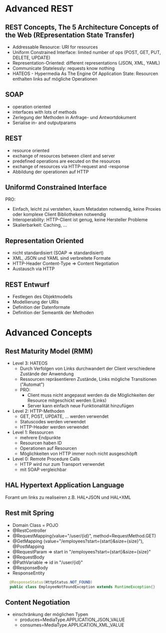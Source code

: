 # Advanced REST

## REST Concepts, The 5 Architecture Concepts of the Web (REpresentation State Transfer)
  - Addressable Resource: URI for resources
  - Uniform Constrained Interface: limited number of ops (POST, GET, PUT, DELETE, UPDATE)
  - Representation-Oriented: different representations (JSON, XML, YAML)
  - Communicate Statelessly: requests know nothing
  - HATEOS - Hypermedia As The Engine Of Application State: Resourcen enthalten links auf mögliche Operationen
  
## SOAP
  - operation oriented
  - interfaces with lots of methods
  - Zerlegung der Methoden in Anfrage- und Antwortdokument
  - Serialise in- and outputparams
  
## REST
  - resource oriented
  - exchange of resources between client and server
  - predefined operations are eecuted on the resources
  - exchange of resources via HTTP-request and -response
  - Abbildung der operationen auf HTTP
  
## Uniformd Constrained Interface
  PRO:  
  - Einfach, leicht zui verstehen, kaum Metadaten notwendig, keine Proxies oder komplexe Client Bibliotheken notwendig
  - Interoperability: HTTP-Client ist genug, keine Hersteller Probleme
  - Skalierbarkeit: Caching, ...
 
## Representation Oriented
  - nicht standardisiert (SOAP => standardisiert)
  - XML, JSON und YAML sind verbreitete Formate
  - HTTP-Header Content-Type => Content Negotiation
  - Austausch via HTTP
  
## REST Entwurf
  - Festlegen des Objektmodells
  - Modellierung der URIs
  - Definition der Datenformate
  - Definition der Semeantik der Methoden
  
# Advanced Concepts
  
## Rest Maturity Model (RMM)  
   - Level 3: HATEOS
     - Durch Verfolgen von Links durchwandert der Client verschiedene Zustände der Anwendung
     - Ressourcen repräsentieren Zustände, Links mögliche Transitionen ("Automat")
     - PRO: 
       - Client muss nicht angepasst werden da die Möglichkeiten der Resource mitgeschickt werden (Links)
       - Server kann einfach neue Funktionalität hinzufügen
   - Level 2: HTTP-Methoden
     - GET, POST, UPDATE, ... werden verwendet
     - Statuscodes werden verwendet
     - HTTP-Header werden verwendet
   - Level 1: Ressourcen
     - mehrere Endpunkte
     - Resourcen haben ID
     - Operationen auf Resourcen
     - Möglichkeiten von HTTP immer noch nicht ausgeschöpft 
   - Level 0: Remote Procedure Calls 
     - HTTP wird nur zum Transport verwendet
     - mit SOAP vergleichbar

## HAL Hypertext Application Language
  Foramt um links zu realiseiren z.B. HAL+JSON und HAL+XML
  
  
## Rest mit Spring
  - Domain Class = POJO
  - @RestController
  - @RequestMapping(value="/user/{id}", method=RequestMethod.GET)
  - @GetMapping (value="/employees?start={start}&size={size}"), @PostMapping
  - @RequestParam => start in "/employees?start={start}&size={size}"
  - @RequestBody
  - @PathVariable => id in "/user/{id}"
  - @ResponseBody
  - ResponseEntity
```Java
  @ResponseStatus(HttpStatus.NOT_FOUND)
  public class EmployeeNotFoundException extends RuntimeException{}
```
  
## Content Negotiation
  - einschränkung der möglichen Typen 
    - produces=MediaType.APPLICATION_JSON_VALUE
    - consumes=MediaType.APPLICATION_XML_VALUE
    
  
